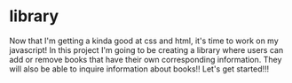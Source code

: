 # library
Now that I'm getting a kinda good at css and html, it's time to work on my javascript! In this project I'm going to be creating a library where users can add or remove books that have their own corresponding information. They will also be able to inquire information about books!! Let's get started!!! 